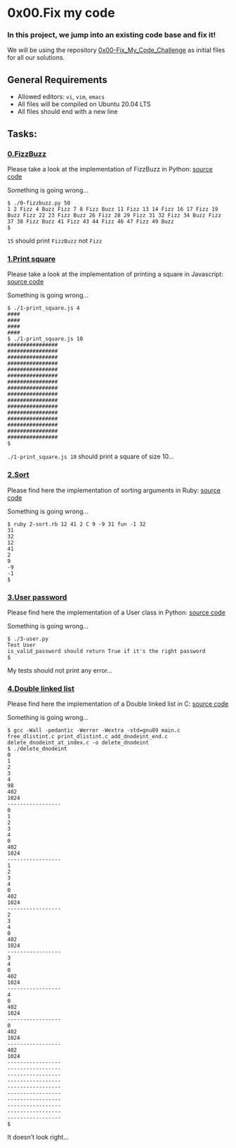 # 0x00.Fix my code
### In this project, we jump into an existing code base and fix it!
We will be using the repository [0x00-Fix_My_Code_Challenge](https://github.com/alx-tools/0x00-Fix_My_Code_Challenge) as initial files for all our solutions.

## General Requirements
* Allowed editors: `vi`, `vim`, `emacs`
* All files will be compiled on Ubuntu 20.04 LTS
* All files should end with a new line

## Tasks:
### [0.FizzBuzz](./0-fizzbuzz.py)
Please take a look at the implementation of FizzBuzz in Python: [source code](https://github.com/alx-tools/0x00-Fix_My_Code_Challenge/blob/master/0-fizzbuzz.py)

Something is going wrong...

```
$ ./0-fizzbuzz.py 50
1 2 Fizz 4 Buzz Fizz 7 8 Fizz Buzz 11 Fizz 13 14 Fizz 16 17 Fizz 19 Buzz Fizz 22 23 Fizz Buzz 26 Fizz 28 29 Fizz 31 32 Fizz 34 Buzz Fizz 37 38 Fizz Buzz 41 Fizz 43 44 Fizz 46 47 Fizz 49 Buzz
$
```
`15` should print `FizzBuzz` not `Fizz`

### [1.Print square](./1-print_square.js)
Please take a look at the implementation of printing a square in Javascript: [source code](https://github.com/alx-tools/0x00-Fix_My_Code_Challenge/blob/master/1-print_square.js)

Something is going wrong...

```
$ ./1-print_square.js 4
####
####
####
####
$ ./1-print_square.js 10
################
################
################
################
################
################
################
################
################
################
################
################
################
################
################
################
$
```

`./1-print_square.js 10` should print a square of size 10...
### [2.Sort](./2-sort.rb)
Please find here the implementation of sorting arguments in Ruby: [source code](https://github.com/alx-tools/0x00-Fix_My_Code_Challenge/blob/master/2-sort.rb)

Something is going wrong...

```
$ ruby 2-sort.rb 12 41 2 C 9 -9 31 fun -1 32
31
32
12
41
2
9
-9
-1
$
```

### [3.User password](./3-user.py)
Please find here the implementation of a User class in Python: [source code](https://github.com/alx-tools/0x00-Fix_My_Code_Challenge/blob/master/3-user.py)

Something is going wrong...

```
$ ./3-user.py 
Test User
is_valid_password should return True if it's the right password
$
```

My tests should not print any error…
### [4.Double linked list](./4-delete_dnodeint/)
Please find here the implementation of a Double linked list in C: [source code](https://github.com/alx-tools/0x00-Fix_My_Code_Challenge/tree/master/4-delete_dnodeint)

Something is going wrong...

```
$ gcc -Wall -pedantic -Werror -Wextra -std=gnu89 main.c free_dlistint.c print_dlistint.c add_dnodeint_end.c delete_dnodeint_at_index.c -o delete_dnodeint
$ ./delete_dnodeint 
0
1
2
3
4
98
402
1024
-----------------
0
1
2
3
4
0
402
1024
-----------------
1
2
3
4
0
402
1024
-----------------
2
3
4
0
402
1024
-----------------
3
4
0
402
1024
-----------------
4
0
402
1024
-----------------
0
402
1024
-----------------
402
1024
-----------------
-----------------
-----------------
-----------------
-----------------
-----------------
-----------------
-----------------
-----------------
-----------------
$
```

It doesn’t look right...
